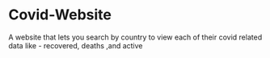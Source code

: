 # Covid-Website
A website that lets you search by country to view each of their covid related data like - recovered, deaths ,and active
